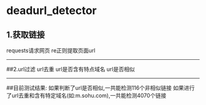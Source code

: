# deadurl_detector

## 1.获取链接
requests请求网页
re正则提取页面url

---

##2.url过滤
url去重
url是否含有特点域名
url是否相似

--- 

##目前测试结果:
如果判断了url是否相似,一共能检测116个非相似链接
如果进行了url去重和含有特定域名(如:m.sohu.com),一共能检测4070个链接

